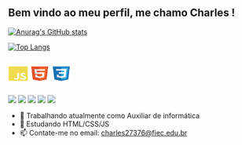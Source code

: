 ### <h2>Bem vindo ao meu perfil, me chamo Charles ! </h2>
<div>

[![Anurag's GitHub stats](https://github-readme-stats.vercel.app/api?username=Shao4EveR&show_icons=true&theme=tokyonight)](https://github.com/anuraghazra/github-readme-stats)

[![Top Langs](https://github-readme-stats.vercel.app/api/top-langs/?username=Shao4EveR&layout=compact&theme=tokyonight)](https://github.com/anuraghazra/github-readme-stats)
</div>
<div style="display: inline_block"><br>
  <img align="center" alt="Shao-Js" height="30" width="40" src="https://raw.githubusercontent.com/devicons/devicon/master/icons/javascript/javascript-plain.svg">
  <img align="center" alt="Shao-HTML" height="30" width="40" src="https://raw.githubusercontent.com/devicons/devicon/master/icons/html5/html5-original.svg">
  <img align="center" alt="Shao-CSS" height="30" width="40" src="https://raw.githubusercontent.com/devicons/devicon/master/icons/css3/css3-original.svg">
 </div>

##

<div> 
  <a href="https://www.youtube.com/channel/UCCqMkOGdAcszNQzG2GcORVg" target="_blank"><img src="https://img.shields.io/badge/YouTube-FF0000?style=for-the-badge&logo=youtube&logoColor=white" target="_blank"></a>
  <a href="https://www.instagram.com/charliedsaint/" target="_blank"><img src="https://img.shields.io/badge/-Instagram-%23E4405F?style=for-the-badge&logo=instagram&logoColor=white" target="_blank"></a>
 <a href="https://discord.gg/83bKfjyG" target="_blank"><img src="https://img.shields.io/badge/Discord-7289DA?style=for-the-badge&logo=discord&logoColor=white" target="_blank"></a> 
  <a href = "mailto:charles27376@fiec.edu.br"><img src="https://img.shields.io/badge/-Gmail-%23333?style=for-the-badge&logo=gmail&logoColor=white" target="_blank"></a>
  <a href="https://www.linkedin.com/in/charlesdsantos7/" target="_blank"><img src="https://img.shields.io/badge/-LinkedIn-%230077B5?style=for-the-badge&logo=linkedin&logoColor=white" target="_blank"></a> 

 </div>


- 🔭 Trabalhando atualmente como Auxiliar de informática
- 🌱 Estudando HTML/CSS/JS
- 📫 Contate-me no email: charles27376@fiec.edu.br
                       
